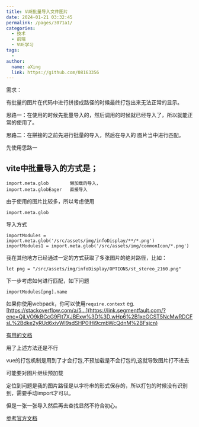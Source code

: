 ```yaml
---
title: VUE批量导入文件图片
date: 2024-01-21 03:32:45
permalink: /pages/3071a1/
categories:
  - 技术
  - 前端
  - VUE学习
tags:
  - 
author: 
  name: aXing
  link: https://github.com/08163356
---
```

需求：

有批量的图片在代码中进行拼接成路径的时候最终打包出来无法正常的显示。

思路一：在使用的时候先批量导入的，然后调用的时候就已经导入了，所以就能正常的使用了。

思路二：在拼接的之前先进行批量的导入，然后在导入的 图片当中进行匹配。

先使用思路一

## vite中批量导入的方式是；

```
import.meta.glob        懒加载的导入，
import.meta.globEager   直接导入
```

由于使用的图片比较多，所以考虑使用

```
import.meta.glob
```

导入方式

```
importModules = import.meta.glob('/src/assets/img/infoDisplay/**/*.png')
importModules1 = import.meta.glob('/src/assets/img/commonIcon/*.png')
```

我在其他地方已经通过一定的方式获取了多张图片的绝对路径，比如：

```
let png = "/src/assets/img/infoDisplay/OPTIONS/st_stereo_2160.png"
```

下一步考虑如何进行匹配，如下问题

```
importModules[png].name
```

如果你使用webpack，你可以使用`require.context`
eg.
[https://stackoverflow.com/a/5...](https://link.segmentfault.com/?enc=QjLVO9kBCcG9Flt7XJBExw%3D%3D.wHp6%2B1xeGCST5NcMwRDCFsL%2Bdke2yRUd6xivWI9sdSHP0lHi9cmbWcQdnM%2BFsjcn)

[有用的文档](https://juejin.cn/post/7074066400670646303)

用了上述方法还是不行

vue的打包机制是用到了才会打包,不预加载是不会打包的,这就导致图片打不进去

可能要对图片继续预加载

定位到问题是我的图片路径是以字符串的形式保存的，所以打包的时候没有识别到，需要手动import才可以。

但是一张一张导入然后再去查找显然不符合初心。



[参考官方文档](https://cn.vitejs.dev/guide/assets.html)